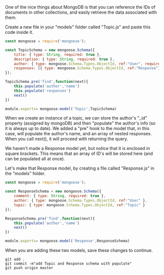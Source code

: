 One of the nice things about MongoDB is that you can reference the IDs of documents in other collections, and easily retrieve the data associated with them.

Create a new file in your "models" folder called "Topic.js" and paste this code inside it.

```javascript
const mongoose = require('mongoose');

const TopicSchema = new mongoose.Schema({
	title: { type: String, required: true },
	description: { type: String, required: true },
	author: { type: mongoose.Schema.Types.ObjectId, ref:"User", required: true  },
	responses: [{ type: mongoose.Schema.Types.ObjectId, ref:"Response"}]
});

TopicSchema.pre('find',function(next){
	this.populate('author','name')
	this.populate('responses')
	next()
})

module.exports= mongoose.model('Topic',TopicSchema)
```

When we create an instance of a topic, we can store the author's "_id" property (assigned by mongoDB) and then "populate" the author's info (so it is always up to date). We added a "pre" hook to the model that, in this case, will populate the author's name, and an array of nested responses. When you call next(), it will proceed with returning the query. 

We haven't made a Response model yet, but notice that it is enclosed in square brackets. This means that an array of ID's will be stored here (and can be populated all at once).

Let's make that Response model, by creating a file called "Response.js" in the "models" folder.

```javascript
const mongoose = require('mongoose');

const ResponseSchema = new mongoose.Schema({
	comment: { type: String, required: true },
	author: { type: mongoose.Schema.Types.ObjectId, ref:"User" },
	topic: { type: mongoose.Schema.Types.ObjectId, ref:"Topic" }
});

ResponseSchema.pre('find',function(next){
	this.populate('author','name')
	next()
})

module.exports= mongoose.model('Response',ResponseSchema)
```

When you are adding these two models, save these changes to continue.

```console
git add .
git commit -m"add Topic and Response schema with populate"
git push origin master
```
